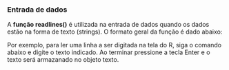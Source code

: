### Entrada de dados

A **função readlines()** é utilizada na entrada de dados quando os dados estão na forma de texto (strings). O formato geral da função é dado abaixo:


Por exemplo, para ler uma linha a ser digitada na tela do R, siga o comando abaixo e digite o texto indicado. Ao terminar pressione a tecla Enter e o texto será armazanado no objeto texto.
